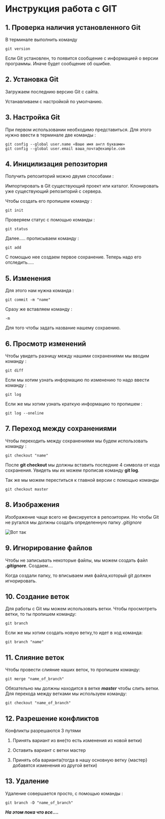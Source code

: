 # Инструкция работа с GIT

## 1. Проверка наличия установленного Git

В терминале выполнить команду

```
git version
```

Если Git установлен, то появится сообщение с информацией о версии программы. Иначе будет сообщение об ошибке.

## 2. Установка Git

Загружаем последнию версию Git с сайта.

Устанавливаем с настройкой по умолчанию.

## 3. Настройка Git

При первом использовании необходимо представиться. Для этого нужно ввести в терминале две команды :

```
git config --global user.name «Ваше имя англ буквами»
git config --global user.email ваша_почта@example.com
```

## 4. Иницилизация репозитория

Получить репозиторий можно двумя способами :

Импортировать в Git существующий проект или каталог.
Клонировать уже существующий репозиторий с сервера.

Чтобы создать его пропишем команду  :

```
git init
```

Проверяем статус  с помощью команды :

```
git status
```

Далее..... прописываем команду :

```
git add
```

C помощью нее создаем первое сохранение. Теперь  надо его отследить.....

## 5. Изменения

Для этого нам нужна команда :

```
git commit -m "name"
```

Сразу же вставляем команду :

```
-m
```

Для того чтобы задать название нашему сохраению.

## 6. Просмотр изменений

Чтобы увидеть разницу между нашими сохранениями мы вводим команду :

```
git diff
```

Если мы хотим узнать информацию по изменению то надо ввести команду  :

```
git log
```

Если же мы хотим узнать краткую информацию то пропишем :

```
git log --oneline
```

## 7. Переход между сохранениями

Чтобы переходить между сохранениями мы будем использовать команду :

```
git checkout "name"
```

После **git checkout** мы должны вставить последние 4 символа от кода сохранения. Увидеть мы их можем прописав команду **git log**.

Так же мы можем переститься к главной версии с помощью команды

```
git checkout master
```

## 8. Изображения

Изображение чаще всего не фиксируется в репозитории. Но чтобы Git не ругался мы должны создать определенную папку *.gitignore*

![Вот так](hacker.jpg)

## 9. Игнорирование файлов

Чтобы не записывать некоторые файлы, мы можем создать файл   _**.gitignore**_.
Создаем....

Когда создали папку, то вписываем имя файла,который git должен игнорировать.

## 10. Создание веток

Для работы с Git мы можем использовать ветки. Чтобы просмотреть ветки, то ты пропишем команду:

```
git branch
```

Если же мы хотим создать новую ветку,то идет в ход команда:

```
git branch "name"
```

## 11. Слияние веток

Чтобы провести слияние наших веток, то пропишем команду:

```
git merge "name_of_branch"
```

Обязательно мы должны находится в ветке _**master**_ чтобы слить ветки.
Для перехода между ветками мы используем команду:

```
git checkout "name_of_branch"
```

## 12. Разрешение конфликтов

Конфликты разрешаются 3 путями

 1. Принять вариант из вне(то есть изменения из новой ветки)

 2. Оставить вариант с ветки мастер

 3. Принять оба варианта(тогда в нашу основную ветку {мастер} добавятся изменения из другой ветки)

## 13. Удаление

Удаление совершается просто, с помощью команды :

```
git branch -D "name_of_branch"
```

_**На этом пока что все....**_
